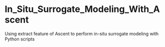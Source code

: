 # In_Situ_Surrogate_Modeling_With_Ascent
Using extract feature of Ascent to perform in-situ surrogate modeling with Python scripts
